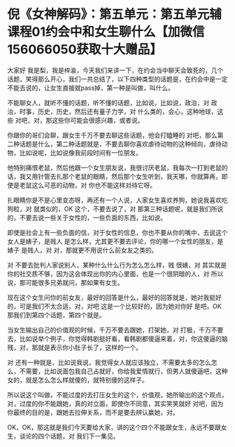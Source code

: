 # 倪《女神解码》：第五单元：第五单元辅课程01约会中和女生聊什么【加微信156066050获取十大赠品】

大家好 我是梨，我是梓渝，今天我们来讲一下，在约会当中聊天会致死的，几个话题，笑得那么开心，我们一共总结了，以下四种类型的话题是，在约会中是一定不能去说的，让女生直接就pass掉，第一种是叫做，叫什么。

不能聊女人，就听不懂的话题，听不懂的话题，比如说，比如说，政治，对 政治，时事，历史，历史，然后还有量子力学，对 什么类的，会心，这种地球，这些 对吧，对，那这些你可能会很感兴趣，或者说。

你跟你的哥们会聊，跟女生千万不要去聊这些话题，他会打瞌睡的 对吧，那么第二种话题是什么，第二种话题就是，不要去聊你喜欢虐待动物的这种倾向，虐待动物，比如说呢，比如说像我前段时间有一位朋友。

他特别痛恨老鼠，然后他跟一个女生朋友说，我很讨厌老鼠，我每次一打到老鼠的话，我又用针管去扎那个老鼠的眼睛，然后那个女生听到，我天哪，你就算再，即使是老鼠这么可恶的动物，对 你也不能这样对待它呀。

扎眼睛你是不是心里变态呀，再还有一个人说，人家女生喜欢养狗，她说我喜欢吃狗粒，对 就类似的，OK 这个，不要去说了，对 那第三种话题呢，就是我们所说的，不要去说一些关于女性的，一些负面的东西，比如说。

即使是社会上有一些负面的信，对于女性的信息，你也不要从你的嘴中，去说这个女人是婊子，是贱人 是怎么样，尤其更不要去评论，你的哪一个女性的朋友，是婊子 是贱人，对 对，那就更不用说什么前女友之类的。

对 不要去批判人家说别人，某种什么什么行为怎么怎么样，贱 很婊，对 其实就是你的社交质不够，因为这会体现出你的内心里面，也是一个很阴暗的人，对 所以说，那可能很多兄弟就问，那如果有女生。

现在这个女生问你的前女友，最好的回答是什么，最好的回答就是，她对我挺好的，可是我们不太合适，对，对吧 这是一个比较好的，因为她对你好 是吧，OK 那我们到第四个话题，第四个就是。

当女生输出自己的价值观的时候，千万不要去跟她，打架她，对 打极，千万不要去，比如说举个例子，你觉得韩剧挺好看，看韩剧都傻逼来着，对，你这傻逼的脑残，对，那就是表示你小肚子长了，这样的一个。

对 还有一种就是，比如说我说，我觉得女人就应该独立，不需要太多的怎么怎么，不需要，比如说面包我自己占就好，你给我爱情就行，但男人就傻逼吧，这种女的，就是怎么怎么样就傻的，就特别傻的这样子。

所以说这个叫做，不能过度的去打压女生的这个，价值观，她所输出的这个观点，对，过度的你不能跟她，真的对立面，即使你不同意，其实笑笑就好 对吧，因为你最终的目的是，跟她去拉伸关系，而不是要去辨认赢她，对。

OK，OK，那这就是我们今天要给大家，讲的这个四个不能跟女生，永远不要跟女生，谈论的四个话题，对 我们下一集见。